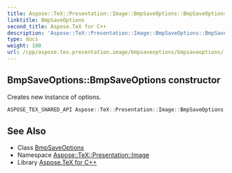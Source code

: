 ```yaml
---
title: Aspose::TeX::Presentation::Image::BmpSaveOptions::BmpSaveOptions constructor
linktitle: BmpSaveOptions
second_title: Aspose.TeX for C++
description: 'Aspose::TeX::Presentation::Image::BmpSaveOptions::BmpSaveOptions constructor. Creates new instance of options in C++.'
type: docs
weight: 100
url: /cpp/aspose.tex.presentation.image/bmpsaveoptions/bmpsaveoptions/
---
```

## BmpSaveOptions::BmpSaveOptions constructor


Creates new instance of options.

```cpp
ASPOSE_TEX_SHARED_API Aspose::TeX::Presentation::Image::BmpSaveOptions::BmpSaveOptions()
```

## See Also

* Class [BmpSaveOptions](../)
* Namespace [Aspose::TeX::Presentation::Image](../../)
* Library [Aspose.TeX for C++](../../../)
